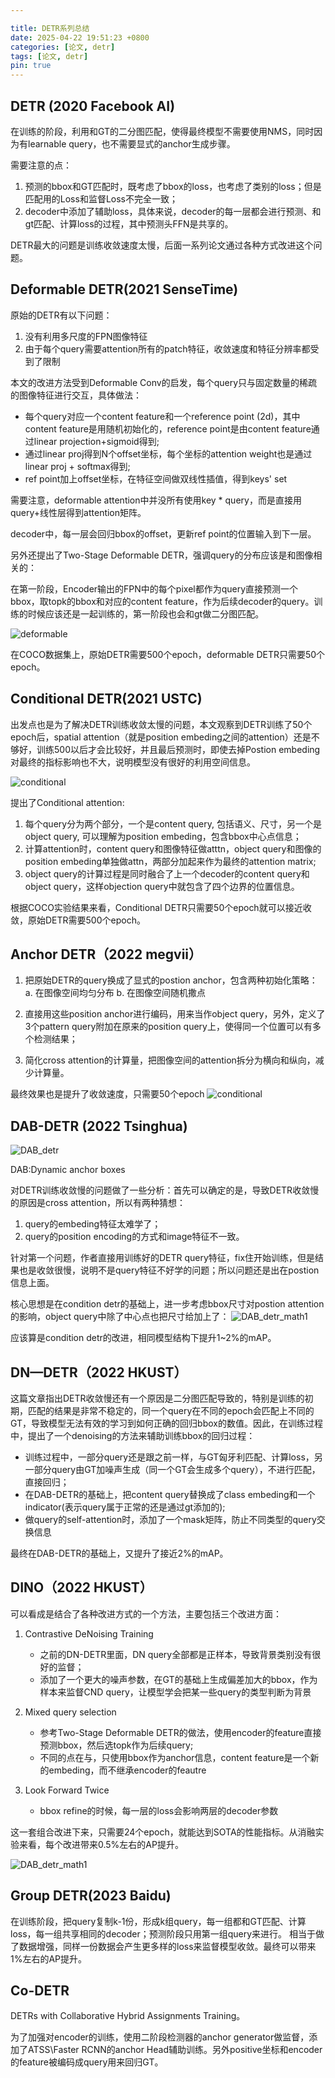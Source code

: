 ```yaml
---

title: DETR系列总结
date: 2025-04-22 19:51:23 +0800
categories: [论文, detr]
tags: [论文, detr]
pin: true
---
```


## DETR (2020 Facebook AI)

在训练的阶段，利用和GT的二分图匹配，使得最终模型不需要使用NMS，同时因 为有learnable query，也不需要显式的anchor生成步骤。

需要注意的点：

1. 预测的bbox和GT匹配时，既考虑了bbox的loss，也考虑了类别的loss；但是匹配用的Loss和监督Loss不完全一致；
2. decoder中添加了辅助loss，具体来说，decoder的每一层都会进行预测、和gt匹配、计算loss的过程，其中预测头FFN是共享的。

DETR最大的问题是训练收敛速度太慢，后面一系列论文通过各种方式改进这个问题。

## Deformable DETR(2021 SenseTime)

原始的DETR有以下问题：

  1. 没有利用多尺度的FPN图像特征
  2. 由于每个query需要attention所有的patch特征，收敛速度和特征分辨率都受到了限制

本文的改进方法受到Deformable Conv的启发，每个query只与固定数量的稀疏的图像特征进行交互，具体做法：

- 每个query对应一个content feature和一个reference point (2d)，其中content feature是用随机初始化的，reference point是由content feature通过linear projection+sigmoid得到;
- 通过linear proj得到N个offset坐标，每个坐标的attention weight也是通过linear proj + softmax得到;
- ref point加上offset坐标，在特征空间做双线性插值，得到keys' set

需要注意，deformable attention中并没所有使用key * query，而是直接用query+线性层得到attention矩阵。

decoder中，每一层会回归bbox的offset，更新ref point的位置输入到下一层。

另外还提出了Two-Stage Deformable DETR，强调query的分布应该是和图像相关的：

在第一阶段，Encoder输出的FPN中的每个pixel都作为query直接预测一个bbox，取topk的bbox和对应的content feature，作为后续decoder的query。训练的时候应该还是一起训练的，第一阶段也会和gt做二分图匹配。

![deformable](/assets/img/detr_summary/deformable_detr_ablation.jpg)

在COCO数据集上，原始DETR需要500个epoch，deformable DETR只需要50个epoch。

## Conditional DETR(2021 USTC)

出发点也是为了解决DETR训练收敛太慢的问题，本文观察到DETR训练了50个epoch后，spatial attention（就是position embeding之间的attention）还是不够好，训练500以后才会比较好，并且最后预测时，即使去掉Postion embeding对最终的指标影响也不大，说明模型没有很好的利用空间信息。

![conditional](/assets/img/detr_summary/conditional_detr.png)

提出了Conditional attention:

1. 每个query分为两个部分，一个是content query, 包括语义、尺寸，另一个是object query, 可以理解为position embeding，包含bbox中心点信息；
2. 计算attention时，content query和图像特征做atttn，object query和图像的position embeding单独做attn，两部分加起来作为最终的attention matrix;
3. object query的计算过程是同时融合了上一个decoder的content query和object query，这样objection query中就包含了四个边界的位置信息。

根据COCO实验结果来看，Conditional DETR只需要50个epoch就可以接近收敛，原始DETR需要500个epoch。

## Anchor DETR（2022 megvii）

1. 把原始DETR的query换成了显式的postion anchor，包含两种初始化策略：
  a. 在图像空间均匀分布
  b. 在图像空间随机撒点

2. 直接用这些position anchor进行编码，用来当作object query，另外，定义了3个pattern query附加在原来的position query上，使得同一个位置可以有多个检测结果；

3. 简化cross attention的计算量，把图像空间的attention拆分为横向和纵向，减少计算量。

最终效果也是提升了收敛速度，只需要50个epoch
![conditional](/assets/img/detr_summary/anchor_detr.png)

## DAB-DETR (2022 Tsinghua)

![DAB_detr](/assets/img/detr_summary/dab_detr_cmp.png)

DAB:Dynamic anchor boxes

对DETR训练收敛慢的问题做了一些分析：首先可以确定的是，导致DETR收敛慢的原因是cross attention，所以有两种猜想：

1. query的embeding特征太难学了；
2. query的position encoding的方式和image特征不一致。

针对第一个问题，作者直接用训练好的DETR query特征，fix住开始训练，但是结果也是收敛很慢，说明不是query特征不好学的问题；所以问题还是出在postion信息上面。

核心思想是在condition detr的基础上，进一步考虑bbox尺寸对postion attention的影响，object query中除了中心点也把尺寸给加上了：
![DAB_detr_math1](/assets/img/detr_summary/dab_detr_math.png)

应该算是condition detr的改进，相同模型结构下提升1~2%的mAP。

## DN—DETR（2022 HKUST）

这篇文章指出DETR收敛慢还有一个原因是二分图匹配导致的，特别是训练的初期，匹配的结果是非常不稳定的，同一个query在不同的epoch会匹配上不同的GT，导致模型无法有效的学习到如何正确的回归bbox的数值。因此，在训练过程中，提出了一个denoising的方法来辅助训练bbox的回归过程：

- 训练过程中，一部分query还是跟之前一样，与GT匈牙利匹配、计算loss，另一部分query由GT加噪声生成（同一个GT会生成多个query），不进行匹配，直接回归；
- 在DAB-DETR的基础上，把content query替换成了class embeding和一个indicator(表示query属于正常的还是通过gt添加的);
- 做query的self-attention时，添加了一个mask矩阵，防止不同类型的query交换信息

最终在DAB-DETR的基础上，又提升了接近2%的mAP。

## DINO（2022 HKUST）

可以看成是结合了各种改进方式的一个方法，主要包括三个改进方面：

1. Contrastive DeNoising Training
   - 之前的DN-DETR里面，DN query全部都是正样本，导致背景类别没有很好的监督；
   - 添加了一个更大的噪声参数，在GT的基础上生成偏差加大的bbox，作为样本来监督CND query，让模型学会把某一些query的类型判断为背景

2. Mixed query selection
   - 参考Two-Stage Deformable DETR的做法，使用encoder的feature直接预测bbox，然后选topk作为后续query;
   - 不同的点在与，只使用bbox作为anchor信息，content feature是一个新的embeding，而不继承encoder的feautre

3. Look Forward Twice
   - bbox refine的时候，每一层的loss会影响两层的decoder参数

这一套组合改进下来，只需要24个epoch，就能达到SOTA的性能指标。从消融实验来看，每个改进带来0.5%左右的AP提升。

![DAB_detr_math1](/assets/img/detr_summary/dino_ablation.png)

## Group DETR(2023 Baidu)

在训练阶段，把query复制k-1份，形成k组query，每一组都和GT匹配、计算loss，每一组共享相同的decoder；预测阶段只用第一组query来进行。
相当于做了数据增强，同样一份数据会产生更多样的loss来监督模型收敛。最终可以带来1%左右的AP提升。

## Co-DETR

DETRs with Collaborative Hybrid Assignments Training。

为了加强对encoder的训练，使用二阶段检测器的anchor generator做监督，添加了ATSS\Faster RCNN的anchor Head辅助训练。另外positive坐标和encoder的feature被编码成query用来回归GT。

